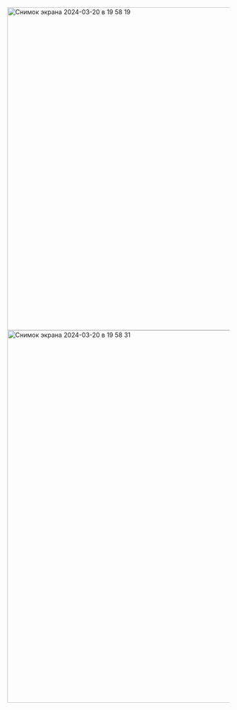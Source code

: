 <img width="730" alt="Снимок экрана 2024-03-20 в 19 58 19" src="https://github.com/Imustyk/Hakaton_Quizer_app/assets/134876451/2891b8ab-b3e4-475b-9c96-3b64c5061fd8">
<img width="842" alt="Снимок экрана 2024-03-20 в 19 58 31" src="https://github.com/Imustyk/Hakaton_Quizer_app/assets/134876451/c3fab7d2-c2d6-4479-8fb2-d09de7e9bb32">
